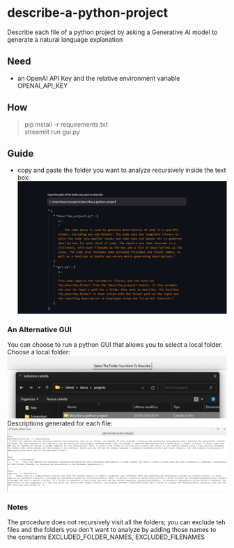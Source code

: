 # describe-a-python-project
Describe each file of a python project by asking a Generative AI model to generate a natural language explanation

## Need
- an OpenAI API Key and the relative environment variable OPENAI_API_KEY

## How
> pip install -r requirements.txt  
> streamlit run gui.py

## Guide
- copy and paste the folder you want to analyze recursively inside the text box:
![img.png](res%2Fimg.png)

### An Alternative GUI
You can choose to run a python GUI that allows you to select a local folder.  
Choose a local folder:  
![pygui1.png](res%2Fpygui1.png)  
Descriptions generated for each file:  
![pygui2.png](res%2Fpygui2.png)
### Notes
The procedure does not recursively visit all the folders; you can exclude teh files and the folders you don't want to analyze by
adding those names to the constants EXCLUDED_FOLDER_NAMES, EXCLUDED_FILENAMES

